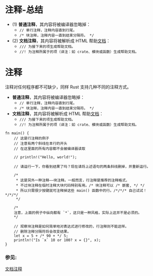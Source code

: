 # 注释-总结

- (1) **普通注释**，其内容将被编译器忽略掉：
  - `// 单行注释，注释内容直到行尾。`
  - `/* 块注释，注释内容一直到结束分隔符。 */`
- (2) **文档注释**，其内容将被解析成 HTML 帮助[文档][docs]：
  - `/// 为接下来的项生成帮助文档。`
  - `//! 为注释所属于的项（译注：如 crate、模块或函数）生成帮助文档。`

# 注释

注释对任何程序都不可缺少，同样 Rust 支持几种不同的注释方式。

- **普通注释**，其内容将被编译器忽略掉：
  - `// 单行注释，注释内容直到行尾。`
  - `/* 块注释，注释内容一直到结束分隔符。 */`
- **文档注释**，其内容将被解析成 HTML 帮助[文档][docs]：
  - `/// 为接下来的项生成帮助文档。`
  - `//! 为注释所属于的项（译注：如 crate、模块或函数）生成帮助文档。`

```rust,editable
fn main() {
    // 这是行注释的例子
    // 注意有两个斜线在本行的开头
    // 在这里面的所有内容都不会被编译器读取

    // println!("Hello, world!");

    // 请运行一下，你看到结果了吗？现在请将上述语句的两条斜线删掉，并重新运行。

    /*
     * 这是另外一种注释——块注释。一般而言，行注释是推荐的注释格式，
     * 不过块注释在临时注释大块代码特别有用。/* 块注释可以 /* 嵌套, */ */
     * 所以只需很少按键就可注释掉这些 main() 函数中的行。/*/*/* 自己试试！*/*/*/
     */

    /*
    注意，上面的例子中纵向都有 `*`，这只是一种风格，实际上这并不是必须的。
    */

    // 观察块注释是如何简单地对表达式进行修改的，行注释则不能这样。
    // 删除注释分隔符将会改变结果。
    let x = 5 + /* 90 + */ 5;
    println!("Is `x` 10 or 100? x = {}", x);
}
```

### 参见:

[文档注释][docs]

[docs]: ../meta/doc.md
